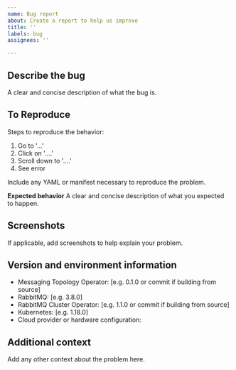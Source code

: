 ```yaml
---
name: Bug report
about: Create a report to help us improve
title: ''
labels: bug
assignees: ''

---
```


## Describe the bug
A clear and concise description of what the bug is.

## To Reproduce
Steps to reproduce the behavior:
1. Go to '...'
2. Click on '....'
3. Scroll down to '....'
4. See error

Include any YAML or manifest necessary to reproduce the problem.

**Expected behavior**
A clear and concise description of what you expected to happen.

## Screenshots
If applicable, add screenshots to help explain your problem.

## Version and environment information
- Messaging Topology Operator: [e.g. 0.1.0 or commit if building from source]
- RabbitMQ: [e.g. 3.8.0]
- RabbitMQ Cluster Operator: [e.g. 1.1.0 or commit if building from source]
- Kubernetes: [e.g. 1.18.0]
- Cloud provider or hardware configuration:
 
## Additional context
Add any other context about the problem here.
